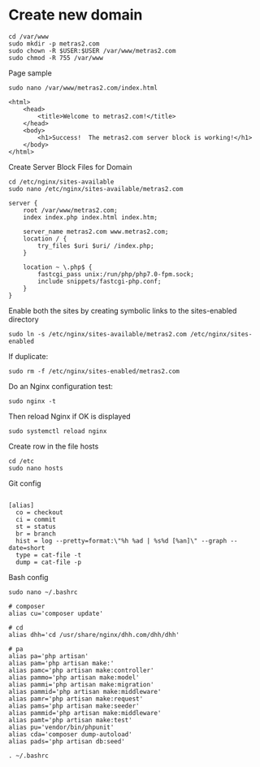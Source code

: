 # Create new domain
````
cd /var/www
sudo mkdir -p metras2.com
sudo chown -R $USER:$USER /var/www/metras2.com
sudo chmod -R 755 /var/www
````
Page sample
````
sudo nano /var/www/metras2.com/index.html
````
````
<html>
    <head>
        <title>Welcome to metras2.com!</title>
    </head>
    <body>
        <h1>Success!  The metras2.com server block is working!</h1>
    </body>
</html>
````
Create Server Block Files for Domain
````
cd /etc/nginx/sites-available
sudo nano /etc/nginx/sites-available/metras2.com

````
````
server {
    root /var/www/metras2.com;
    index index.php index.html index.htm;

    server_name metras2.com www.metras2.com;
    location / {
        try_files $uri $uri/ /index.php;
    }

    location ~ \.php$ {
        fastcgi_pass unix:/run/php/php7.0-fpm.sock;
        include snippets/fastcgi-php.conf;
    }
}
````
Enable both the sites by creating symbolic links to the sites-enabled directory
````
sudo ln -s /etc/nginx/sites-available/metras2.com /etc/nginx/sites-enabled
````
If duplicate:
````
sudo rm -f /etc/nginx/sites-enabled/metras2.com
````
Do an Nginx configuration test:
````
sudo nginx -t
````
Then reload Nginx if OK is displayed
````
sudo systemctl reload nginx
````
Create row in the file hosts
````
cd /etc
sudo nano hosts
````

Git config
````

[alias]
  co = checkout
  ci = commit
  st = status
  br = branch
  hist = log --pretty=format:\"%h %ad | %s%d [%an]\" --graph --date=short
  type = cat-file -t
  dump = cat-file -p
````
Bash config
````
sudo nano ~/.bashrc

# composer
alias cu='composer update'

# cd
alias dhh='cd /usr/share/nginx/dhh.com/dhh/dhh'

# pa
alias pa='php artisan'
alias pam='php artisan make:'
alias pamc='php artisan make:controller'
alias pammo='php artisan make:model'
alias pammi='php artisan make:migration'
alias pammid='php artisan make:middleware'
alias pamr='php artisan make:request'
alias pams='php artisan make:seeder'
alias pammid='php artisan make:middleware'
alias pamt='php artisan make:test'
alias pu='vendor/bin/phpunit'
alias cda='composer dump-autoload'
alias pads='php artisan db:seed'

. ~/.bashrc
````